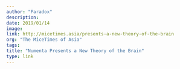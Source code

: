 ```yaml
---
author: "Paradox"
description:
date: 2019/01/14
image:
link: http://micetimes.asia/presents-a-new-theory-of-the-brain
org: "The MiceTimes of Asia"
tags:
title: "Numenta Presents a New Theory of the Brain"
type: link
---
```

